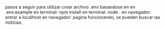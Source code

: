 pasos a seguir para utilizar
    crear archivo .env basandose en en .env.example 
    en terminal: npm install
    en terminal: node .
    en navegador: entrar a localhost 
    en navegador: pagina funcionando, se pueden buscar las noticias.
    